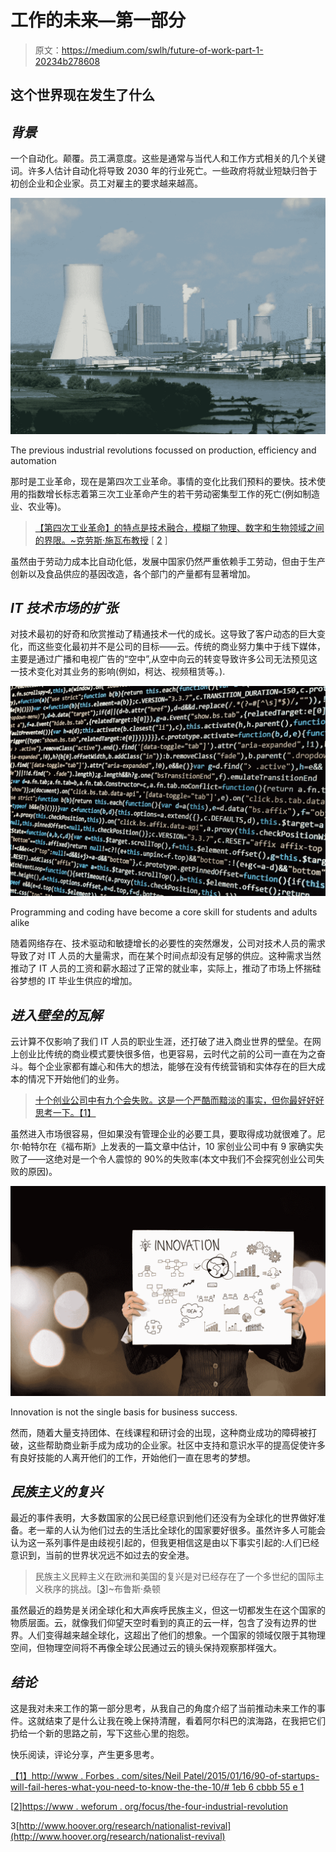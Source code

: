 # 工作的未来—第一部分

> 原文：<https://medium.com/swlh/future-of-work-part-1-20234b278608>

## 这个世界现在发生了什么

## *背景*

一个自动化。颠覆。员工满意度。这些是通常与当代人和工作方式相关的几个关键词。许多人估计自动化将导致 2030 年的行业死亡。一些政府将就业短缺归咎于初创企业和企业家。员工对雇主的要求越来越高。

![](img/67a371c5f41820f269c55de34283215d.png)

The previous industrial revolutions focussed on production, efficiency and automation

那时是工业革命，现在是第四次工业革命。事情的变化比我们预料的要快。技术使用的指数增长标志着第三次工业革命产生的若干劳动密集型工作的死亡(例如制造业、农业等)。

> [【第四次工业革命】的特点是技术融合，模糊了物理、数字和生物领域之间的界限。~克劳斯·施瓦布教授](https://www.weforum.org/focus/the-fourth-industrial-revolution) [ [2](#_ftnref2) ]

虽然由于劳动力成本比自动化低，发展中国家仍然严重依赖手工劳动，但由于生产创新以及食品供应的基因改造，各个部门的产量都有显著增加。

## *IT 技术市场的扩张*

对技术最初的好奇和欣赏推动了精通技术一代的成长。这导致了客户动态的巨大变化，而这些变化最初并不是公司的目标——云。传统的商业努力集中于线下媒体，主要是通过广播和电视广告的“空中”,从空中向云的转变导致许多公司无法预见这一技术变化对其业务的影响(例如，柯达、视频租赁等。).

![](img/e8a136013f6a4a47de41266979f83f70.png)

Programming and coding have become a core skill for students and adults alike

随着网络存在、技术驱动和敏捷增长的必要性的突然爆发，公司对技术人员的需求导致了对 IT 人员的大量需求，而在某个时间点却没有足够的供应。这种需求当然推动了 IT 人员的工资和薪水超过了正常的就业率，实际上，推动了市场上怀揣硅谷梦想的 IT 毕业生供应的增加。

## *进入壁垒的瓦解*

云计算不仅影响了我们 IT 人员的职业生涯，还打破了进入商业世界的壁垒。在网上创业比传统的商业模式要快很多倍，也更容易，云时代之前的公司一直在为之奋斗。每个企业家都有雄心和伟大的想法，能够在没有传统营销和实体存在的巨大成本的情况下开始他们的业务。

> [十个创业公司中有九个会失败。这是一个严酷而黯淡的事实，但你最好好好思考一下。](http://www.forbes.com/sites/neilpatel/2015/01/16/90-of-startups-will-fail-heres-what-you-need-to-know-about-the-10/#5fb0325555e1)[【1】](#_ftn1)

虽然进入市场很容易，但如果没有管理企业的必要工具，要取得成功就很难了。尼尔·帕特尔在《福布斯》上发表的一篇文章中估计，10 家创业公司中有 9 家确实失败了——这绝对是一个令人震惊的 90%的失败率(本文中我们不会探究创业公司失败的原因)。

![](img/57ebfacdead2d135ca0100da4dcb3bc2.png)

Innovation is not the single basis for business success.

然而，随着大量支持团体、在线课程和研讨会的出现，这种商业成功的障碍被打破，这些帮助商业新手成为成功的企业家。社区中支持和意识水平的提高促使许多有良好技能的人离开他们的工作，开始他们一直在思考的梦想。

## *民族主义的复兴*

最近的事件表明，大多数国家的公民已经意识到他们还没有为全球化的世界做好准备。老一辈的人认为他们过去的生活比全球化的国家要好很多。虽然许多人可能会认为这一系列事件是由歧视引起的，但我更相信这是由以下事实引起的:人们已经意识到，当前的世界状况远不如过去的安全港。

> 民族主义民粹主义在欧洲和美国的复兴是对已经存在了一个多世纪的国际主义秩序的挑战。[[3](#_ftnref3)]~布鲁斯·桑顿

虽然最近的趋势是关闭全球化和大声疾呼民族主义，但这一切都发生在这个国家的物质层面。云，就像我们仰望天空时看到的真正的云一样，包含了没有边界的世界。人们变得越来越全球化，这超出了他们的想象。一个国家的领域仅限于其物理空间，但物理空间将不再像全球公民通过云的镜头保持观察那样强大。

## *结论*

这是我对未来工作的第一部分思考，从我自己的角度介绍了当前推动未来工作的事件。这就结束了是什么让我在晚上保持清醒，看着阿尔科巴的滨海路，在我把它们扔给一个新的思路之前，写下这些心里的抱怨。

快乐阅读，评论分享，产生更多思考。

[【1】](#_ftnref1)[http://www . Forbes . com/sites/Neil Patel/2015/01/16/90-of-startups-will-fail-heres-what-you-need-to-know-the-the-10/# 1eb 6 cbbb 55 e 1](http://www.forbes.com/sites/neilpatel/2015/01/16/90-of-startups-will-fail-heres-what-you-need-to-know-about-the-10/#1eb6cbbb55e1)

[[2](#_ftnref2)][https://www . weforum . org/focus/the-four-industrial-revolution](https://www.weforum.org/focus/the-fourth-industrial-revolution)

3[http://www.hoover.org/research/nationalist-revival](http://www.hoover.org/research/nationalist-revival)